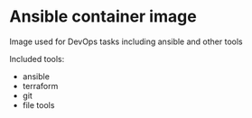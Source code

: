 # Ansible container image

Image used for DevOps tasks including ansible and other tools

Included tools:
 * ansible
 * terraform
 * git
 * file tools

